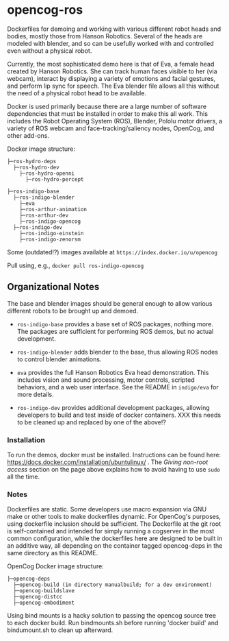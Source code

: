 opencog-ros
===========

Dockerfiles for demoing and working with various different robot heads
and bodies, mostly those from Hanson Robotics.  Several of the heads are
modeled with blender, and so can be usefully worked with and controlled
even without a physical robot.

Currently, the most sophisticated demo here is that of Eva, a female
head created by Hanson Robotics.  She can track human faces visible to
her (via webcam), interact by displaying a variety of emotions and
facial gestures, and perform lip sync for speech.  The Eva blender file
allows all this without the need of a physical robot head to be
available.

Docker is used primarily because there are a large number of software
dependencies that must be installed in order to make this all work.
This includes the Robot Operating System (ROS), Blender, Pololu motor
drivers, a variety of ROS webcam and face-tracking/saliency nodes,
OpenCog, and other add-ons.

Docker image structure:

    ├─ros-hydro-deps
      ├─ros-hydro-dev
        ├─ros-hydro-openni
          ├─ros-hydro-percept

    ├─ros-indigo-base
      ├─ros-indigo-blender
        ├─eva
        ├─ros-arthur-animation
        ├─ros-arthur-dev
        ├─ros-indigo-opencog
      ├─ros-indigo-dev
        ├─ros-indigo-einstein
        ├─ros-indigo-zenorsm

Some (outdated!?) images available at `https://index.docker.io/u/opencog`

Pull using, e.g., `docker pull ros-indigo-opencog`

## Organizational Notes
The base and blender images should be general enough to allow various
different robots to be brought up and demoed.

* `ros-indigo-base` provides a base set of ROS packages, nothing more.
   The packages are sufficient for performing ROS demos, but no actual
   development.

* `ros-indigo-blender` adds blender to the base, thus allowing ROS nodes
   to control blender animations.

* `eva` provides the full Hanson Robotics Eva head demonstration. This
   includes vision and sound processing, motor controls, scripted
   behaviors, and a web user interface.  See the README in `indigo/eva`
   for more details.

* `ros-indigo-dev` provides additional development packages, allowing
   developers to build and test inside of docker containers. XXX
   this needs to be cleaned up and replaced by one of the above!?


### Installation
To run the demos, docker must be installed.  Instructions can be found
here: https://docs.docker.com/installation/ubuntulinux/ .
The *Giving non-root access* section on the page above explains how to
avoid having to use `sudo` all the time.

### Notes
Dockerfiles are static. Some developers use macro expansion via GNU make 
or other tools to make dockerfiles dynamic. For OpenCog's purposes, using
dockerfile inclusion should be sufficient. The Dockerfile at the git root
is self-contained and intended for simply running a cogserver in the most
common configuration, while the dockerfiles here are designed to be built 
in an additive way, all depending on the container tagged opencog-deps in
the same directory as this README.

OpenCog Docker image structure:

    ├─opencog-deps
      ├─opencog-build (in directory manualbuild; for a dev environment)
      ├─opencog-buildslave
      ├─opencog-distcc
      ├─opencog-embodiment

Using bind mounts is a hacky solution to passing the opencog source tree
to each docker build. Run bindmounts.sh before running 'docker build' and
bindumount.sh to clean up afterward.

